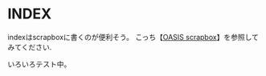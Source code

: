 # INDEX

indexはscrapboxに書くのが便利そう。
こっち【[OASIS scrapbox](https://scrapbox.io/OASIS/)】を参照してみてください.

いろいろテスト中。
